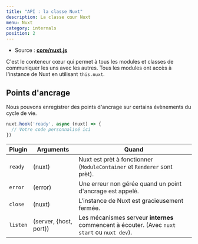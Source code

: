 ```yaml
---
title: "API : la classe Nuxt"
description: La classe cœur Nuxt
menu: Nuxt
category: internals
position: 2
---
```


- Source : **[core/nuxt.js](https://github.com/nuxt/nuxt.js/blob/dev/packages/core/src/nuxt.js)**

C'est le conteneur cœur qui permet à tous les modules et classes de communiquer les uns avec les autres. Tous les modules ont accès à l'instance de Nuxt en utilisant `this.nuxt`.

## Points d'ancrage

Nous pouvons enregistrer des points d'ancrage sur certains évènements du cycle de vie.

```js
nuxt.hook('ready', async (nuxt) => {
  // Votre code personnalisé ici
})
```

Plugin   | Arguments              | Quand
---------|------------------------|---------------------------------------------------------------------------------------------
`ready`  | (nuxt)                 | Nuxt est prèt à fonctionner (`ModuleContainer` et `Renderer` sont prèt).
`error`  | (error)                | Une erreur non gérée quand un point d'ancrage est appelé.
`close`  | (nuxt)                 | L'instance de Nuxt est gracieusement fermée.
`listen` | (server, {host, port}) | Les mécanismes serveur **internes** commencent à écouter. (Avec `nuxt start` ou `nuxt dev`).
